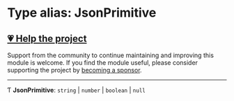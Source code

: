 # Type alias: JsonPrimitive

## [💗 Help the project](https://github.com/sponsors/panva)

Support from the community to continue maintaining and improving this module is welcome. If you find the module useful, please consider supporting the project by [becoming a sponsor](https://github.com/sponsors/panva).

---

Ƭ **JsonPrimitive**: `string` \| `number` \| `boolean` \| ``null``
